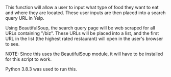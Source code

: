 This function will allow a user to input what type of food they want to eat and where they are located. These user inputs are then placed into a search query URL in Yelp.

Using BeautifulSoup, the search query page will be web scraped for all URLs containing "/biz". These URLs will be placed into a list, and the first URL in the list (the highest rated restaurant) will open in the user's browser to see. 

NOTE: Since this uses the BeautifulSoup module, it will have to be installed for this script to work.

Python 3.8.3 was used to run this.
